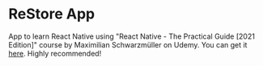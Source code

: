 # ReStore App

App to learn React Native using "React Native - The Practical Guide [2021 Edition]" course by Maximilian Schwarzmüller on Udemy. You can get it [here](https://www.udemy.com/course/react-native-the-practical-guide). Highly recommended!